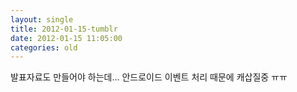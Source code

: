 ```yaml
---
layout: single
title: 2012-01-15-tumblr
date: 2012-01-15 11:05:00
categories: old
---
```

발표자료도 만들어야 하는데… 안드로이드 이벤트 처리 때문에 캐삽질중 ㅠㅠ

